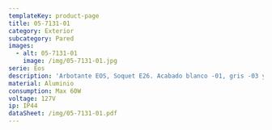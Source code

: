 ```yaml
---
templateKey: product-page
title: 05-7131-01
category: Exterior
subcategory: Pared
images:
  - alt: 05-7131-01
    image: /img/05-7131-01.jpg
serie: Eos
description: 'Arbotante EOS, Soquet E26. Acabado blanco -01, gris -03 y grafito -04'
material: Aluminio
consumption: Max 60W
voltage: 127V
ip: IP44
dataSheet: /img/05-7131-01.pdf
---
```


